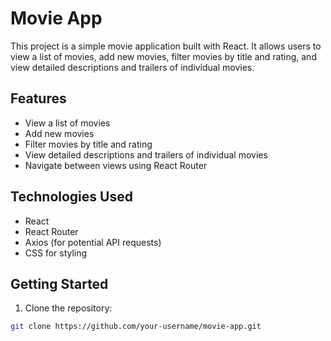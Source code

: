 # Movie App

This project is a simple movie application built with React. It allows users to view a list of movies, add new movies, filter movies by title and rating, and view detailed descriptions and trailers of individual movies.

## Features

- View a list of movies
- Add new movies
- Filter movies by title and rating
- View detailed descriptions and trailers of individual movies
- Navigate between views using React Router

## Technologies Used

- React
- React Router
- Axios (for potential API requests)
- CSS for styling

## Getting Started

1. Clone the repository:

```bash
git clone https://github.com/your-username/movie-app.git
```
